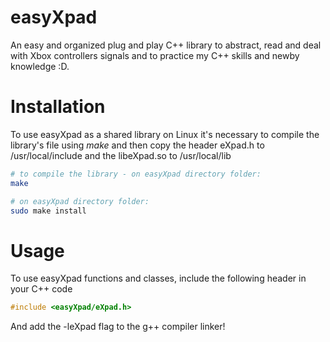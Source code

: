 # easyXpad
An easy and organized plug and play C++ library to abstract, read and deal with Xbox controllers signals and to practice my C++ skills and newby knowledge :D.

# Installation
To use easyXpad as a shared library on Linux it's necessary to compile the library's file using _make_ and then copy the header eXpad.h to /usr/local/include and the libeXpad.so to /usr/local/lib
```bash
# to compile the library - on easyXpad directory folder:
make

# on easyXpad directory folder:
sudo make install
```
# Usage
To use easyXpad functions and classes, include the following header in your C++ code
```C
#include <easyXpad/eXpad.h>
```
And add the -leXpad flag to the g++ compiler linker!
